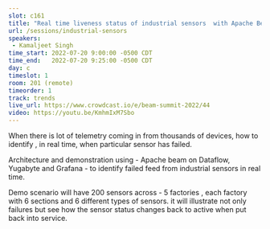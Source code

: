 ```yaml
---
slot: c161
title: "Real time liveness status of industrial sensors  with Apache Beam on Dataflow runner and Yugabyte"
url: /sessions/industrial-sensors
speakers:
 - Kamaljeet Singh
time_start: 2022-07-20 9:00:00 -0500 CDT
time_end:   2022-07-20 9:25:00 -0500 CDT
day: c
timeslot: 1
room: 201 (remote)
timeorder: 1
track: trends
live_url: https://www.crowdcast.io/e/beam-summit-2022/44
video: https://youtu.be/KmhmIxM7Sbo
---
```


When there is lot of telemetry coming in from thousands of devices, how to identify , in real time, when particular sensor has failed.

Architecture and demonstration using - Apache beam on Dataflow, Yugabyte and Grafana - to identify failed feed from industrial sensors in real time.



Demo scenario will have 200 sensors across - 5 factories , each factory with 6 sections and 6 different types of sensors.  it will illustrate not only failures but see how the sensor status changes back to active when put back into service.

